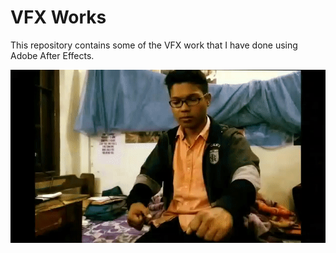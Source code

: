 # VFX Works

This repository contains some of the VFX work that I have done using Adobe After Effects.

<p align="center">
<img src="./Sr.Strange.gif" alt="Dr. Strange After Effects" width="900">
</p>
